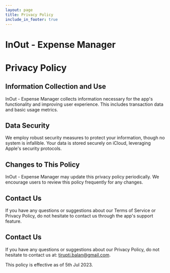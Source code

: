 ```yaml
---
layout: page
title: Privacy Policy
include_in_footer: true
---
```


# InOut - Expense Manager

# Privacy Policy

## Information Collection and Use

InOut - Expense Manager collects information necessary for the app's functionality and improving user experience. This includes transaction data and basic usage metrics.

## Data Security

We employ robust security measures to protect your information, though no system is infallible. Your data is stored securely on iCloud, leveraging Apple's security protocols.

## Changes to This Policy

InOut - Expense Manager may update this privacy policy periodically. We encourage users to review this policy frequently for any changes.

## Contact Us

If you have any questions or suggestions about our Terms of Service or Privacy Policy, do not hesitate to contact us through the app's support feature.

## Contact Us
If you have any questions or suggestions about our Privacy Policy, do not hesitate to contact us at: [tirupti.balan@gmail.com](mailto:tirupti.balan@gmail.com).

This policy is effective as of 5th Jul 2023.
